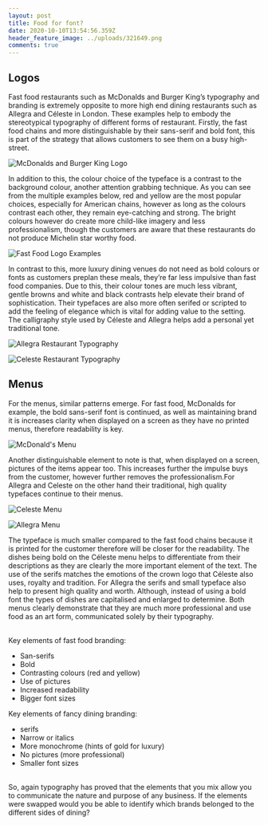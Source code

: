 ```yaml
---
layout: post
title: Food for font?
date: 2020-10-10T13:54:56.359Z
header_feature_image: ../uploads/321649.png
comments: true
---
```

## Logos

Fast food restaurants such as McDonalds and Burger King’s typography and branding is extremely opposite to more high end dining restaurants such as Allegra and Céleste in London. These examples help to embody the stereotypical typography of different forms of restaurant. Firstly, the fast food chains and more distinguishable by their sans-serif and bold font, this is part of the strategy that allows customers to see them on a busy high-street.

![](../uploads/29394789055_00d4021f8b_c.jpg "McDonalds and Burger King Logo")

In addition to this, the colour choice of the typeface is a contrast to the background colour, another attention grabbing technique. As you can see from the multiple examples below, red and yellow are the most popular choices, especially for American chains, however as long as the colours contrast each other, they remain eye-catching and strong. The bright colours however do create more child-like imagery and less professionalism, though the customers are aware that these restaurants do not produce Michelin star worthy food.

![](../uploads/5474ea55f29272a0d1667ad66661e014.jpg "Fast Food Logo Examples")

In contrast to this, more luxury dining venues do not need as bold colours or fonts as customers preplan these meals, they’re far less impulsive than fast food companies. Due to this, their colour tones are much less vibrant, gentle browns and white and black contrasts help elevate their brand of sophistication. Their typefaces are also more often serifed or scripted to add the feeling of elegance which is vital for adding value to the setting. The calligraphy style used by Céleste and Allegra helps add a personal yet traditional tone.

![](../uploads/screen-shot-2020-10-10-at-14.19.39.png "Allegra Restaurant Typography")

![](../uploads/screen-shot-2020-10-10-at-14.19.29.png "Celeste Restaurant Typography")

## Menus

For the menus, similar patterns emerge. For fast food, McDonalds for example, the bold sans-serif font is continued, as well as maintaining brand it is increases clarity when displayed on a screen as they have no printed menus, therefore readability is key.

![](../uploads/ezqdptyxkaadxnm.jpg "McDonald's Menu")

Another distinguishable element to note is that, when displayed on a screen, pictures of the items appear too. This increases further the impulse buys from the customer, however further removes the professionalism.For Allegra and Celeste on the other hand their traditional, high quality typefaces continue to their menus.

![](../uploads/screen-shot-2020-10-10-at-14.37.08.png "Celeste Menu")

![](../uploads/screen-shot-2020-10-10-at-14.37.36.png "Allegra Menu")

The typeface is much smaller compared to the fast food chains because it is printed for the customer therefore will be closer for the readability. The dishes being bold on the Céleste menu helps to differentiate from their descriptions as they are clearly the more important element of the text. The use of the serifs matches the emotions of the crown logo that Céleste also uses, royalty and tradition. For Allegra the serifs and small typeface also help to present high quality and worth. Although, instead of using a bold font the types of dishes are capitalised and enlarged to determine. Both menus clearly demonstrate that they are much more professional and use food as an art form, communicated solely by their typography.

\
Key elements of fast food branding:

* San-serifs
* Bold
* Contrasting colours (red and yellow)
* Use of pictures
* Increased readability
* Bigger font sizes

Key elements of fancy dining branding:

* serifs
* Narrow or italics
* More monochrome (hints of gold for luxury)
* No pictures (more professional)
* Smaller font sizes

\
So, again typography has proved that the elements that you mix allow you to communicate the nature and purpose of any business. If the elements were swapped would you be able to identify which brands belonged to the different sides of dining?